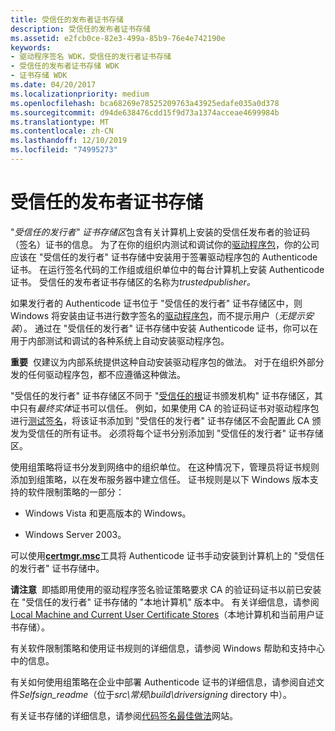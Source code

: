 ```yaml
---
title: 受信任的发布者证书存储
description: 受信任的发布者证书存储
ms.assetid: e2fcb0ce-82e3-499a-85b9-76e4e742190e
keywords:
- 驱动程序签名 WDK，受信任的发行者证书存储
- 受信任的发布者证书存储 WDK
- 证书存储 WDK
ms.date: 04/20/2017
ms.localizationpriority: medium
ms.openlocfilehash: bca68269e78525209763a43925edafe035a0d378
ms.sourcegitcommit: d94de638476cdd15f9d73a1374acceae4699984b
ms.translationtype: MT
ms.contentlocale: zh-CN
ms.lasthandoff: 12/10/2019
ms.locfileid: "74995273"
---
```

# <a name="trusted-publishers-certificate-store"></a>受信任的发布者证书存储


"*受信任的发行者" 证书存储区*包含有关计算机上安装的受信任发布者的验证码（签名）证书的信息。 为了在你的组织内测试和调试你的[驱动程序包](driver-packages.md)，你的公司应该在 "受信任的发行者" 证书存储中安装用于签署驱动程序包的 Authenticode 证书。 在运行签名代码的工作组或组织单位中的每台计算机上安装 Authenticode 证书。 受信任的发布者证书存储区的名称为*trustedpublisher。*

如果发行者的 Authenticode 证书位于 "受信任的发行者" 证书存储区中，则 Windows 将安装由证书进行数字签名的[驱动程序包](driver-packages.md)，而不提示用户（*无提示安装*）。 通过在 "受信任的发行者" 证书存储中安装 Authenticode 证书，你可以在用于内部测试和调试的各种系统上自动安装驱动程序包。

**重要**  仅建议为内部系统提供这种自动安装驱动程序包的做法。 对于在组织外部分发的任何驱动程序包，都不应遵循这种做法。

 

"受信任的发行者" 证书存储区不同于 "[受信任的根](trusted-root-certification-authorities-certificate-store.md)证书颁发机构" 证书存储区，其中只有*最终实体*证书可以信任。 例如，如果使用 CA 的验证码证书对驱动程序包进行[测试签名](introduction-to-test-signing.md)，将该证书添加到 "受信任的发行者" 证书存储区不会配置此 CA 颁发为受信任的所有证书。 必须将每个证书分别添加到 "受信任的发行者" 证书存储区。

使用组策略将证书分发到网络中的组织单位。 在这种情况下，管理员将证书规则添加到组策略，以在发布服务器中建立信任。 证书规则是以下 Windows 版本支持的软件限制策略的一部分：

-   Windows Vista 和更高版本的 Windows。

-   Windows Server 2003。

可以使用[**certmgr.msc**](https://docs.microsoft.com/windows-hardware/drivers/devtest/certmgr)工具将 Authenticode 证书手动安装到计算机上的 "受信任的发行者" 证书存储中。

**请注意**  即插即用使用的驱动程序签名验证策略要求 CA 的验证码证书以前已安装在 "受信任的发行者" 证书存储的 "本地计算机" 版本中。 有关详细信息，请参阅 [Local Machine and Current User Certificate Stores](local-machine-and-current-user-certificate-stores.md)（本地计算机和当前用户证书存储）。

 

有关软件限制策略和使用证书规则的详细信息，请参阅 Windows 帮助和支持中心中的信息。 

有关如何使用组策略在企业中部署 Authenticode 证书的详细信息，请参阅自述文件*Selfsign_readme*（位于*src\\常规\\build\\driversigning* directory 中）。

有关证书存储的详细信息，请参阅[代码签名最佳做法](https://go.microsoft.com/fwlink/p/?linkid=68250)网站。

 

 





